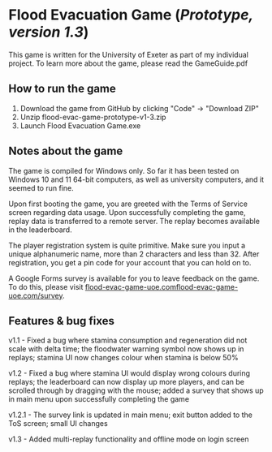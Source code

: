 <h1>Flood Evacuation Game (<i>Prototype, version 1.3</i>)</h1>

This game is written for the University of Exeter as part of my individual project. To learn more about the game, please read the GameGuide.pdf

<h2>How to run the game</h2>

1. Download the game from GitHub by clicking "Code" -> "Download ZIP"
2. Unzip flood-evac-game-prototype-v1-3.zip
3. Launch Flood Evacuation Game.exe

<h2>Notes about the game</h2>

The game is compiled for Windows only. So far it has been tested on Windows 10 and 11 64-bit computers, as well as university computers, and it seemed to run fine.

Upon first booting the game, you are greeted with the Terms of Service screen regarding data usage. Upon successfully completing the game, replay data is transferred to a remote server. The replay becomes available in the leaderboard.

The player registration system is quite primitive. Make sure you input a unique alphanumeric name, more than 2 characters and less than 32. After registration, you get a pin code for your account that you can hold on to.

A Google Forms survey is available for you to leave feedback on the game. To do this, please visit <a href="https://flood-evac-game-uoe.com/survey">flood-evac-game-uoe.comflood-evac-game-uoe.com/survey</a>.

<h2>Features & bug fixes</h2>

v1.1 - Fixed a bug where stamina consumption and regeneration did not scale with delta time; the floodwater warning symbol now shows up in replays; stamina UI now changes colour when stamina is below 50%

v1.2 - Fixed a bug where stamina UI would display wrong colours during replays; the leaderboard can now display up more players, and can be scrolled through by dragging with the mouse; added a survey that shows up in main menu upon successfully completing the game

v1.2.1 - The survey link is updated in main menu; exit button added to the ToS screen; small UI changes

v1.3 - Added multi-replay functionality and offline mode on login screen